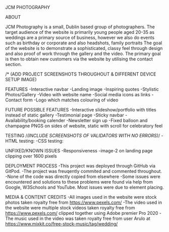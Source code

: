 JCM PHOTOGRAPHY

ABOUT

JCM Photography is a small, Dublin based group of photographers.
The target audience of the website is primarily young people aged 20-35 as weddings are a primary source of business, however we also do events such as birthday or corporate and also headshots, family portraits
The goal of the website is to demonstrate a sophisticated, classy feel through design and also proof of work through the gallery and the video.
The primary goal is then to obtain new customers via the website by utilising the contact section.

/* (ADD PROJECT SCREENSHOTS THROUGHOUT & DIFFERENT DEVICE SETUP IMAGE)

FEATURES
-Interactive navbar
-Landing image
-Inspiring quotes
-Stylistic Photos/Gallery
-Video with website name
-Social media icons as links
-Contact form
-Logo which matches colouring of video

FUTURE POSSIBLE FEATURES
-Interactive slideshow/portfolio with titles instead of static gallery
-Testimonial page
-Sticky navbar
-Availability/booking calender
-Newsletter sign up
-Fixed balloon and champagne PNGS on sides of website, static with scroll for celebratory feel

TESTING /*(INCLUDE SCREENSHOTS OF VALIDATORS WITH NO ERRORS)*/
-HTML testing:
-CSS testing:

UNFIXED/KNOWN ISSUES
-Responsiveness
-image-2 on landing page clipping over 1600 pixels

DEPLOYMENT PROCESS
-This project was deployed through GitHub via GitPod.
-The project was freuqently commited and commented throughout.
-None of the code was directly copied from elsewhere
-Some issues were encountered and solutions to these problems were found via help from Google, W3Schools and YouTube. Most issues were due to element placing.

MEDIA & CONTENT CREDITS
-All images used in the website were stock photos taken royalty free from https://www.pexels.com/
-The video used in the website were multiple stock videos taken royalty free from https://www.pexels.com/ clipped together using Adobe premier Pro 2020
-The music used in the video was taken royalty free from user Arulo at https://www.mixkit.co/free-stock-music/tag/wedding/
